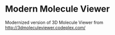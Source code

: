 # Modern Molecule Viewer

Modernized version of 3D Molecule Viewer from http://3dmoleculeviewer.codeplex.com/ 

